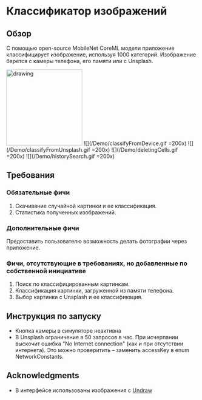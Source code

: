 # Классификатор изображений

## Обзор
С помощью open-source MobileNet CoreML модели приложение классифицирует изображение, используя 1000 категорий.
Изображение берется с камеры телефона, его памяти или с Unsplash.

<img src="/Demo/classifyFromDevice.gif" alt="drawing" width="200"/>
![](/Demo/classifyFromDevice.gif =200x)
![](/Demo/classifyFromUnsplash.gif =200x)
![](/Demo/deletingCells.gif =200x)
![](/Demo/historySearch.gif =200x)

## Требования
### Обязательные фичи
1. Скачивание случайной картинки и ее классификация.
2. Статистика полученных изображений.

### Дополнительные фичи
Предоставить пользователю возможность делать фотографии через приложение.

### Фичи, отсутствующие в требованиях, но добавленные по собственной инициативе
1. Поиск по классифицированным картинкам.
2. Классификация картинки, загруженной из памяти телефона.
3. Выбор картинки с Unsplash и ее классификация.

## Инструкция по запуску
* Кнопка камеры в симуляторе неактивна
* В Unsplash ограничение в 50 запросов в час. При исчерпании выскочит ошибка "No Internet connection" (как и при отсутствии интернета). Это можно проверитить – заменить accessKey в enum NetworkConstants.

## Acknowledgments
* В интерфейсе использованы изображения с [Undraw](https://undraw.co)
